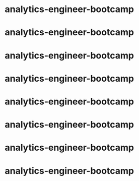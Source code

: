 # analytics-engineer-bootcamp
# analytics-engineer-bootcamp
# analytics-engineer-bootcamp
# analytics-engineer-bootcamp
# analytics-engineer-bootcamp
# analytics-engineer-bootcamp
# analytics-engineer-bootcamp
# analytics-engineer-bootcamp
